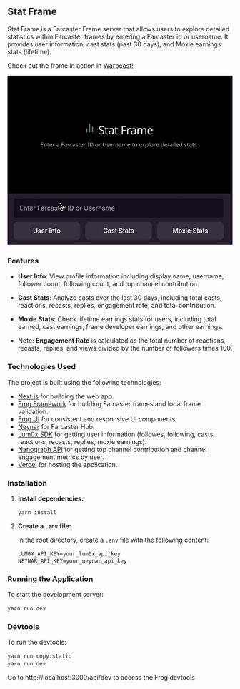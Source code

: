 ## Stat Frame

Stat Frame is a Farcaster Frame server that allows users to explore detailed statistics within Farcaster frames by entering a Farcaster id or username. It provides user information, cast stats (past 30 days), and Moxie earnings stats (lifetime).

Check out the frame in action in [Warpcast!](https://warpcast.com/thescoho/0xf1d1006d)

![Placeholder GIF](public/farhack-frames-app-demo.gif)

### Features

- **User Info**: View profile information including display name, username, follower count, following count, and top channel contribution.
- **Cast Stats**: Analyze casts over the last 30 days, including total casts, reactions, recasts, replies, engagement rate, and total contribution.
- **Moxie Stats**: Check lifetime earnings stats for users, including total earned, cast earnings, frame developer earnings, and other earnings.

- Note: **Engagement Rate** is calculated as the total number of reactions, recasts, replies, and views divided by the number of followers times 100.

### Technologies Used

The project is built using the following technologies:

- [Next.js](https://nextjs.org/) for building the web app.
- [Frog Framework](https://frog.fm/) for building Farcaster frames and local frame validation.
- [Frog UI](https://frog.fm/ui/) for consistent and responsive UI components.
- [Neynar](https://neynar.com/) for Farcaster Hub.
- [Lum0x SDK](https://lum0x.com/) for getting user information (followes, following, casts, reactions, recasts, replies, moxie earnings).
- [Nanograph API](https://nanograph.xyz/) for getting top channel contribution and channel engagement metrics by user.
- [Vercel](https://vercel.com/) for hosting the application.

### Installation

1. **Install dependencies:**

   ```bash
   yarn install
   ```

2. **Create a `.env` file:**

   In the root directory, create a `.env` file with the following content:

   ```env
   LUM0X_API_KEY=your_lum0x_api_key
   NEYNAR_API_KEY=your_neynar_api_key
   ```

### Running the Application

To start the development server:

```bash
yarn run dev
```

### Devtools

To run the devtools:

```bash
yarn run copy:static
yarn run dev
```

Go to http://localhost:3000/api/dev to access the Frog devtools
